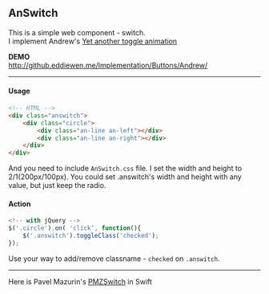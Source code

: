 ## AnSwitch
This is a simple web component - switch.  
I implement Andrew's [Yet another toggle animation](https://dribbble.com/shots/2309834-Yet-another-toggle-animation)

__DEMO__  
<http://github.eddiewen.me/Implementation/Buttons/Andrew/>

----

#### Usage
~~~html
<!-- HTML -->
<div class="answitch">
	<div class="circle">
		<div class="an-line an-left"></div>
		<div class="an-line an-right"></div>
	</div>
</div>
~~~
And you need to include `AnSwitch.css` file. I set the width and height to 2/1(200px/100px). You could set .answitch's width and height with any value, but just keep the radio.

#### Action
~~~javascript
<!-- with jQuery -->
$('.circle').on( 'click', function(){
	$('.answitch').toggleClass('checked');
});
~~~
Use your way to add/remove classname - `checked` on `.answitch`.

----
Here is Pavel Mazurin's [PMZSwitch](https://github.com/kovpas/PMZSwitch) in Swift